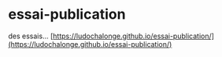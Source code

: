 # essai-publication
des essais...
[https://ludochalonge.github.io/essai-publication/](https://ludochalonge.github.io/essai-publication/)
